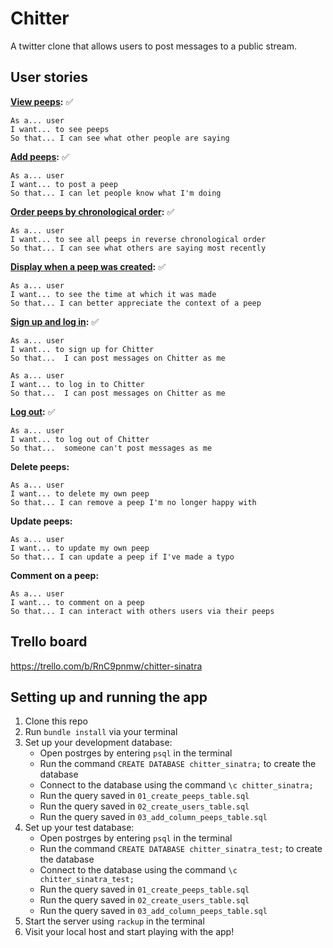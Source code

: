 # Chitter

A twitter clone that allows users to post messages to a public stream.

## User stories

**[View peeps](https://trello.com/c/Vtxx99y1):** ✅
```
As a... user
I want... to see peeps
So that... I can see what other people are saying
```

**[Add peeps](https://trello.com/c/ZAXgeRjL):** ✅
```
As a... user
I want... to post a peep
So that... I can let people know what I'm doing
```

**[Order peeps by chronological order](https://trello.com/c/c2JzuC9k):** ✅
```
As a... user
I want... to see all peeps in reverse chronological order
So that... I can see what others are saying most recently
```

**[Display when a peep was created](https://trello.com/c/V1jMAkdk):** ✅
```
As a... user
I want... to see the time at which it was made
So that... I can better appreciate the context of a peep
```

**[Sign up and log in](https://trello.com/c/Y9vDL34A):** ✅
```
As a... user
I want... to sign up for Chitter
So that...  I can post messages on Chitter as me
```

```
As a... user
I want... to log in to Chitter
So that...  I can post messages on Chitter as me
```

**[Log out](https://trello.com/c/iSStYvGB):** ✅

```
As a... user
I want... to log out of Chitter
So that...  someone can't post messages as me
```

**Delete peeps:**
```
As a... user
I want... to delete my own peep
So that... I can remove a peep I'm no longer happy with
```

**Update peeps:**
```
As a... user
I want... to update my own peep
So that... I can update a peep if I've made a typo
```

**Comment on a peep:**
```
As a... user
I want... to comment on a peep
So that... I can interact with others users via their peeps
```

## Trello board
https://trello.com/b/RnC9pnmw/chitter-sinatra

## Setting up and running the app

1. Clone this repo
2. Run `bundle install` via your terminal
3. Set up your development database:
    * Open postrges by entering `psql` in the terminal
    * Run the command `CREATE DATABASE chitter_sinatra;` to create the database
    * Connect to the database using the command `\c chitter_sinatra;`
    * Run the query saved in `01_create_peeps_table.sql`
    * Run the query saved in `02_create_users_table.sql`
    * Run the query saved in `03_add_column_peeps_table.sql`
4. Set up your test database:
    * Open postrges by entering `psql` in the terminal
    * Run the command `CREATE DATABASE chitter_sinatra_test;` to create the database
    * Connect to the database using the command `\c chitter_sinatra_test;`
    * Run the query saved in `01_create_peeps_table.sql`
    * Run the query saved in `02_create_users_table.sql`
    * Run the query saved in `03_add_column_peeps_table.sql`
5. Start the server using `rackup` in the terminal
6. Visit your local host and start playing with the app!
